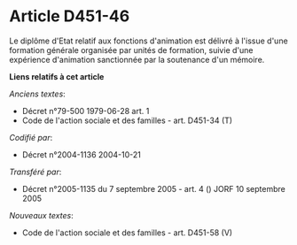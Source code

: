 # Article D451-46

Le diplôme d'Etat relatif aux fonctions d'animation est délivré à l'issue d'une formation générale organisée par unités de
formation, suivie d'une expérience d'animation sanctionnée par la soutenance d'un mémoire.

**Liens relatifs à cet article**

_Anciens textes_:

  - Décret n°79-500 1979-06-28 art. 1
  - Code de l'action sociale et des familles - art. D451-34 (T)

_Codifié par_:

  - Décret n°2004-1136 2004-10-21

_Transféré par_:

  - Décret n°2005-1135 du 7 septembre 2005 - art. 4 () JORF 10 septembre 2005

_Nouveaux textes_:

  - Code de l'action sociale et des familles - art. D451-58 (V)
